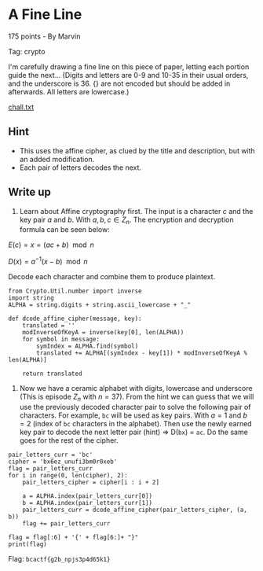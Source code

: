 # A Fine Line
175 points - By Marvin

Tag: crypto

I'm carefully drawing a fine line on this piece of paper, letting each portion guide the next... (Digits and letters are 0-9 and 10-35 in their usual orders, and the underscore is 36. {} are not encoded but should be added in afterwards. All letters are lowercase.)

[chall.txt](chall.txt)

## Hint
- This uses the affine cipher, as clued by the title and description, but with an added modification.
- Each pair of letters decodes the next.

## Write up

1. Learn about Affine cryptography first. The input is a character $c$ and the key pair $a$ and $b$. With $a, b, c \in Z_{n}$. The encryption and decryption formula can be seen below:

$E(c) = x = (ac + b) \mod n$

$D(x) = a^{-1}(x - b) \mod n$

Decode each character and combine them to produce plaintext.

``` python3
from Crypto.Util.number import inverse
import string
ALPHA = string.digits + string.ascii_lowercase + "_"

def dcode_affine_cipher(message, key):
    translated = '' 
    modInverseOfKeyA = inverse(key[0], len(ALPHA))
    for symbol in message:
        symIndex = ALPHA.find(symbol)
        translated += ALPHA[(symIndex - key[1]) * modInverseOfKeyA % len(ALPHA)]

    return translated
```

1. Now we have a ceramic alphabet with digits, lowercase and underscore (This is episode $Z_{n}$ with $n = 37$). From the hint we can guess that we will use the previously decoded character pair to solve the following pair of characters. For example, `bc` will be used as key pairs. With $a = 1$ and $b = 2$ (index of `bc` characters in the alphabet). Then use the newly earned key pair to decode the next letter pair (hint) => D(`bx`) = `ac`. Do the same goes for the rest of the cipher.

```
pair_letters_curr = 'bc'
cipher = 'bx6ez_unufi3bm0r0xeb'
flag = pair_letters_curr
for i in range(0, len(cipher), 2):
    pair_letters_cipher = cipher[i : i + 2]
   
    a = ALPHA.index(pair_letters_curr[0])
    b = ALPHA.index(pair_letters_curr[1])
    pair_letters_curr = dcode_affine_cipher(pair_letters_cipher, (a, b))
    flag += pair_letters_curr

flag = flag[:6] + '{' + flag[6:]+ "}"
print(flag)
```

Flag: `bcactf{g2b_npjs3p4d65k1}`